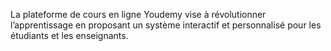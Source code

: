 La plateforme de cours en ligne Youdemy vise à révolutionner l’apprentissage en proposant un système interactif et personnalisé pour les étudiants et les enseignants.

​